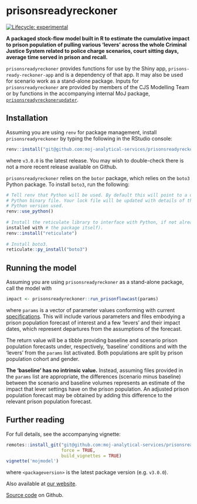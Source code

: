 
<!--

INSTRUCTIONS:

Rendering README
----------------

Render `README.Rmd` regularly, to keep `README.md` up-to-date:

devtools::build_readme()

You could also use GitHub Actions to re-render README.Rmd every time you push.
An example workflow can be found here:
<https://github.com/r-lib/actions/tree/v1/examples>.

You can also embed plots, for example:

#```{r pressure, echo = FALSE}
#plot(pressure)
#```

In that case, commit and push the resulting figure files so they display on
GitHub and CRAN.


Using pkgdown to generate web documentation
-------------------------------------------

Assuming you have installed pkgdown, configure your package (once) to use
pkgdown:
    usethis::use_pkgdown()

Add the address of the website to the url field in the _pkgdown.yml file and
build the site:
    pkgdown::build_site()

Optionally add a reference section to the _pkgdown.yml file and re-compile the
index:
    pkgdown::build_reference_index()

-->

# prisonsreadyreckoner

<!-- badges: start -->

[![Lifecycle:
experimental](https://img.shields.io/badge/lifecycle-experimental-orange.svg)](https://lifecycle.r-lib.org/articles/stages.html#experimental)
<!-- badges: end -->

**A packaged stock-flow model built in R to estimate the cumulative
impact to prison population of pulling various ‘levers’ across the whole
Criminal Justice System related to police charge scenarios, court
sitting days, average time served in prison and recall.**

`prisonsreadyreckoner` provides functions for use by the Shiny app,
`prisons-ready-reckoner-app` and is a dependency of that app. It may
also be used for scenario work as a stand-alone package. Inputs for
`prisonsreadyreckoner` are provided by members of the CJS Modelling Team
or by functions in the accompanying internal MoJ package,
[`prisonsreadyreckonerupdater`](https://github.com/moj-analytical-services/prisonsreadyreckonerupdater).

## Installation

Assuming you are using `renv` for package management, install
`prisonsreadyreckoner` by typing the following in the RStudio console:

``` r
renv::install("git@github.com:moj-analytical-services/prisonsreadyreckoner.git@v3.0.0")
```

where `v3.0.0` is the latest release. You may wish to double-check there
is not a more recent release available on Github.

`prisonsreadyreckoner` relies on the `botor` package, which relies on
the `boto3` Python package. To install `boto3`, run the following:

``` r
# Tell renv that Python will be used. By default this will point to a default
# Python binary file. Your lock file will be updated with details of the
# Python version used.
renv::use_python()
  
# Install the reticulate library to interface with Python, if not already
installed with # the package itself).
renv::install("reticulate")
  
# Install boto3.
reticulate::py_install("boto3")
```

## Running the model

Assuming you are using `prisonsreadyreckoner` as a stand-alone package,
call the model with

``` r
impact <- prisonsreadyreckoner::run_prisonflowcast(params)
```

where `params` is a vector of parameter values conforming with current
[specifications](https://model-redevelopment-website.apps.alpha.mojanalytics.xyz/packages/r/prisonsreadyreckoner/articles/params.html).
This will include various parameters and files embodying a prison
population forecast of interest and a few ‘levers’ and their impact
dates, which represent departures from the assumptions of the forecast.

The return value will be a tibble providing baseline and scenario prison
population forecasts under, respectively, ‘baseline’ conditions and with
the ‘levers’ from the `params` list activated. Both populations are
split by prison population cohort and gender.

**The ‘baseline’ has no intrinsic value.** Instead, assuming files
provided in the `params` list are appropriate, the differences (scenario
minus baseline) between the scenario and baseline volumes represents an
estimate of the impact that lever settings have on the prison
population. An adjusted prison population forecast may be obtained by
adding this difference to the relevant prison population forecast.

## Further reading

For full details, see the accompanying vignette:

``` r
remotes::install_git("git@github.com:moj-analytical-services/prisonsreadyreckoner.git@<packageversion>",
                     force = TRUE,
                     build_vignettes = TRUE)
vignette('mojmodel')
```

where `<packageversion>` is the latest package version (e.g. `v3.0.0`).

Also available at [our
website](https://model-redevelopment-website.apps.live.cloud-platform.service.justice.gov.uk/).

[Source
code](https://github.com/moj-analytical-services/prisonsreadyreckoner/)
on Github.
